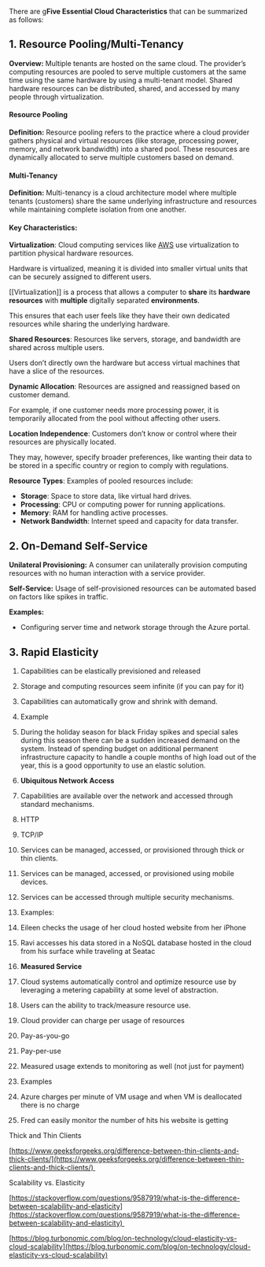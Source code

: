 There are g**Five Essential Cloud Characteristics** that can be summarized as follows:

## 1. **Resource Pooling/Multi-Tenancy** 

**Overview:**
Multiple tenants are hosted on the same cloud. The provider’s computing resources are pooled to serve multiple customers at the same time using the same hardware by using a multi-tenant model. Shared hardware resources can be distributed, shared, and accessed by many people through virtualization.
#### **Resource Pooling**

**Definition:**
Resource pooling refers to the practice where a cloud provider gathers physical and virtual resources (like storage, processing power, memory, and network bandwidth) into a shared pool. These resources are dynamically allocated to serve multiple customers based on demand.

#### **Multi-Tenancy**

**Definition:**
Multi-tenancy is a cloud architecture model where multiple tenants (customers) share the same underlying infrastructure and resources while maintaining complete isolation from one another.

#### **Key Characteristics**:

**Virtualization**:
Cloud computing services like [AWS](https://aws.amazon.com/what-is/virtualization/) use virtualization to partition physical hardware resources.

Hardware is virtualized, meaning it is divided into smaller virtual units that can be securely assigned to different users.

[[Virtualization]] is a process that allows a computer to **share** its **hardware resources** with **multiple** digitally separated **environments**. 

This ensures that each user feels like they have their own dedicated resources while sharing the underlying hardware.

**Shared Resources**:
Resources like servers, storage, and bandwidth are shared across multiple users.

Users don’t directly own the hardware but access virtual machines that have a slice of the resources.

**Dynamic Allocation**:
Resources are assigned and reassigned based on customer demand.

For example, if one customer needs more processing power, it is temporarily allocated from the pool without affecting other users.

**Location Independence**:
Customers don’t know or control where their resources are physically located.

They may, however, specify broader preferences, like wanting their data to be stored in a specific country or region to comply with regulations.

**Resource Types**:
Examples of pooled resources include:
- **Storage**: Space to store data, like virtual hard drives.
- **Processing**: CPU or computing power for running applications.
- **Memory**: RAM for handling active processes.
- **Network Bandwidth**: Internet speed and capacity for data transfer.
## 2. **On-Demand Self-Service**

**Unilateral Provisioning:**
A consumer can unilaterally provision computing resources with no human interaction with a service provider.

**Self-Service:**
Usage of self-provisioned resources can be automated based on factors like spikes in traffic.

**Examples:**
- Configuring server time and network storage through the Azure portal.

## 3. **Rapid Elasticity**

1. Capabilities can be elastically previsioned and released
2. Storage and computing resources seem infinite (if you can pay for it)
3. Capabilities can automatically grow and shrink with demand.
4. Example

1. During the holiday season for black Friday spikes and special sales during this season there can be a sudden increased demand on the system. Instead of spending budget on additional permanent infrastructure capacity to handle a couple months of high load out of the year, this is a good opportunity to use an elastic solution.

  

1. **Ubiquitous Network Access**

1. Capabilities are available over the network and accessed through standard mechanisms.

1. HTTP
2. TCP/IP

3. Services can be managed, accessed, or provisioned through thick or thin clients.
4. Services can be managed, accessed, or provisioned using mobile devices.
5. Services can be accessed through multiple security mechanisms.
6. Examples:

1. Eileen checks the usage of her cloud hosted website from her iPhone
2. Ravi accesses his data stored in a NoSQL database hosted in the cloud from his surface while traveling at Seatac

  

1. **Measured Service**

1. Cloud systems automatically control and optimize resource use by leveraging a metering capability at some level of abstraction.
2. Users can the ability to track/measure resource use.
3. Cloud provider can charge per usage of resources

1. Pay-as-you-go
2. Pay-per-use

5. Measured usage extends to monitoring as well (not just for payment)
6. Examples

1. Azure charges per minute of VM usage and when VM is deallocated there is no charge
2. Fred can easily monitor the number of hits his website is getting

  

Thick and Thin Clients

[https://www.geeksforgeeks.org/difference-between-thin-clients-and-thick-clients/](https://www.geeksforgeeks.org/difference-between-thin-clients-and-thick-clients/) 

  

Scalability vs. Elasticity

[https://stackoverflow.com/questions/9587919/what-is-the-difference-between-scalability-and-elasticity](https://stackoverflow.com/questions/9587919/what-is-the-difference-between-scalability-and-elasticity) 

  

[https://blog.turbonomic.com/blog/on-technology/cloud-elasticity-vs-cloud-scalability](https://blog.turbonomic.com/blog/on-technology/cloud-elasticity-vs-cloud-scalability)
